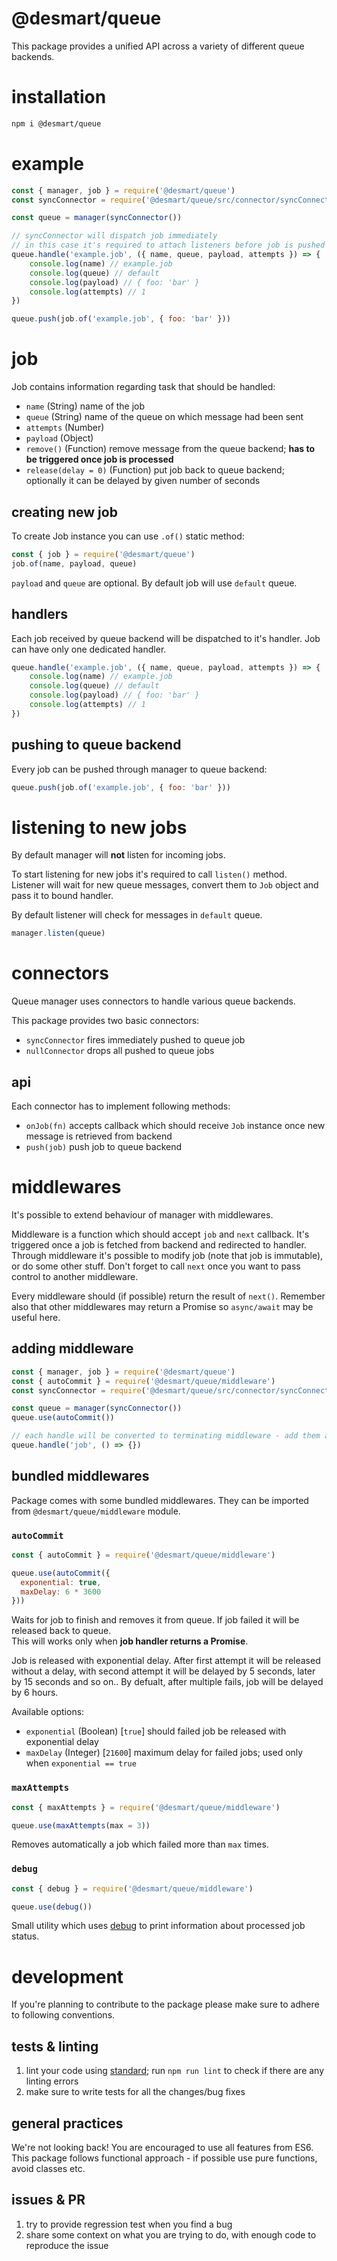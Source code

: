 # @desmart/queue

This package provides a unified API across a variety of different queue backends.

# installation

```bash
npm i @desmart/queue
```

# example

```js
const { manager, job } = require('@desmart/queue')
const syncConnector = require('@desmart/queue/src/connector/syncConnector')

const queue = manager(syncConnector())

// syncConnector will dispatch job immediately
// in this case it's required to attach listeners before job is pushed to queue
queue.handle('example.job', ({ name, queue, payload, attempts }) => {
    console.log(name) // example.job
    console.log(queue) // default
    console.log(payload) // { foo: 'bar' }
    console.log(attempts) // 1
})

queue.push(job.of('example.job', { foo: 'bar' }))
```

# job

Job contains information regarding task that should be handled:

* `name` (String) name of the job
* `queue` (String) name of the queue on which message had been sent
* `attempts` (Number)
* `payload` (Object)
* `remove()` (Function) remove message from the queue backend; **has to be triggered once job is processed**
* `release(delay = 0)` (Function) put job back to queue backend; optionally it can be delayed by given number of seconds

## creating new job

To create Job instance you can use `.of()` static method:

```js
const { job } = require('@desmart/queue')
job.of(name, payload, queue)
```

`payload` and `queue` are optional. By default job will use `default` queue.

## handlers

Each job received by queue backend will be dispatched to it's handler. Job can have only one dedicated handler.

```js
queue.handle('example.job', ({ name, queue, payload, attempts }) => {
    console.log(name) // example.job
    console.log(queue) // default
    console.log(payload) // { foo: 'bar' }
    console.log(attempts) // 1
})
```

## pushing to queue backend

Every job can be pushed through manager to queue backend:

```js
queue.push(job.of('example.job', { foo: 'bar' }))
```

# listening to new jobs

By default manager will **not** listen for incoming jobs.

To start listening for new jobs it's required to call `listen()` method.  
Listener will wait for new queue messages, convert them to `Job` object and pass it to bound handler.

By default listener will check for messages in `default` queue.

```js
manager.listen(queue)
```

# connectors

Queue manager uses connectors to handle various queue backends.

This package provides two basic connectors:

* `syncConnector` fires immediately pushed to queue job
* `nullConnector` drops all pushed to queue jobs

## api

Each connector has to implement following methods:

* `onJob(fn)` accepts callback which should receive `Job` instance once new message is retrieved from backend
* `push(job)` push job to queue backend

# middlewares

It's possible to extend behaviour of manager with middlewares.

Middleware is a function which should accept `job` and `next` callback. It's triggered once a job is fetched from backend and redirected to handler.  
Through middleware it's possible to modify job (note that job is immutable), or do some other stuff. Don't forget to call `next` once you want to pass control to another middleware.

Every middleware should (if possible) return the result of `next()`. Remember also that other middlewares may return a Promise so `async/await` may be useful here.

## adding middleware

```js
const { manager, job } = require('@desmart/queue')
const { autoCommit } = require('@desmart/queue/middleware')
const syncConnector = require('@desmart/queue/src/connector/syncConnector')

const queue = manager(syncConnector())
queue.use(autoCommit())

// each handle will be converted to terminating middleware - add them after all middlewares
queue.handle('job', () => {})
```

## bundled middlewares

Package comes with some bundled middlewares. They can be imported from `@desmart/queue/middleware` module.

### `autoCommit`

```js
const { autoCommit } = require('@desmart/queue/middleware')

queue.use(autoCommit({
  exponential: true,
  maxDelay: 6 * 3600
}))
```

Waits for job to finish and removes it from queue. If job failed it will be released back to queue.  
This will works only when **job handler returns a Promise**.

Job is released with exponential delay. After first attempt it will be released without a delay, with second attempt it will be delayed by 5 seconds, later by 15 seconds and so on.. By defualt, after multiple fails, job will be delayed by 6 hours.

Available options:

* `exponential` (Boolean) [`true`] should failed job be released with exponential delay
* `maxDelay` (Integer) [`21600`] maximum delay for failed jobs; used only when `exponential == true`

### `maxAttempts`

```js
const { maxAttempts } = require('@desmart/queue/middleware')

queue.use(maxAttempts(max = 3))
```

Removes automatically a job which failed more than `max` times.

### `debug`

```js
const { debug } = require('@desmart/queue/middleware')

queue.use(debug())
```

Small utility which uses [debug](https://github.com/visionmedia/debug) to print information about processed job status.

# development

If you're planning to contribute to the package please make sure to adhere to following conventions.

## tests & linting

1. lint your code using [standard](https://standardjs.com/); run `npm run lint` to check if there are any linting errors
2. make sure to write tests for all the changes/bug fixes

## general practices

We're not looking back! You are encouraged to use all features from ES6.  
This package follows functional approach - if possible use pure functions, avoid classes etc.

## issues & PR

1. try to provide regression test when you find a bug
2. share some context on what you are trying to do, with enough code to reproduce the issue
